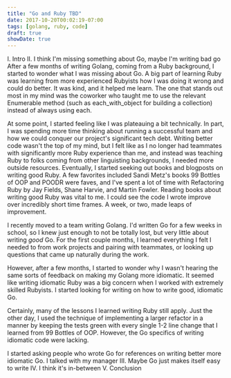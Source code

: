 ```yaml
---
title: "Go and Ruby TBD"
date: 2017-10-20T00:02:19-07:00
tags: [golang, ruby, code]
draft: true
showDate: true
---
```


I. Intro
II. I think I'm missing something about Go, maybe I'm writing bad go
After a few months of writing Golang, coming from a Ruby background, I started to wonder what I was missing about Go. A big part of learning Ruby was learning from more experienced Rubyists how I was doing it wrong and could do better. It was kind, and it helped me learn. The one that stands out most in my mind was the coworker who taught me to use the relevant Enumerable method (such as each_with_object for building a collection) instead of always using each.

At some point, I started feeling like I was plateauing a bit technically. In part, I was spending more time thinking about running a successful team and how we could conquer our project's significant tech debt. Writing better code wasn't the top of my mind, but I felt like as I no longer had teammates with significantly more Ruby experience than me, and instead was teaching Ruby to folks coming from other linguisting backgrounds, I needed more outside resources. Eventually, I started seeking out books and blogposts on writing good Ruby. A few favorites included Sandi Metz's books 99 Bottles of OOP and POODR were faves, and I've spent a lot of time with Refactoring Ruby by Jay Fields, Shane Harvie, and Martin Fowler. Reading books about writing good Ruby was vital to me. I could see the code I wrote improve over incredibly short time frames. A week, or two, made leaps of improvement.

I recently moved to a team writing Golang. I'd written Go for a few weeks in school, so I knew just enough to not be totally lost, but very little about writing *good* Go. For the first couple months, I learned everything I felt I needed to from work projects and pairing with teammates, or looking up questions that came up naturally during the work.

However, after a few months, I started to wonder why I wasn't hearing the same sorts of feedback on making my Golang more idiomatic. It seemed like writing idiomatic Ruby was a big concern when I worked with extremely skilled Rubyists. I started looking for writing on how to write good, idiomatic Go. 

Certainly, many of the lessons I learned writing Ruby still apply. Just the other day, I used the technique of implementing a larger refactor in a manner by keeping the tests green with every single 1-2 line change that I learned from 99 Bottles of OOP. However, the Go specifics of writing idiomatic code were lacking.

I started asking people who wrote Go for references on writing better more idiomatic Go. I talked with my manager
III. Maybe Go just makes itself easy to write
IV. I think it's in-between
V. Conclusion